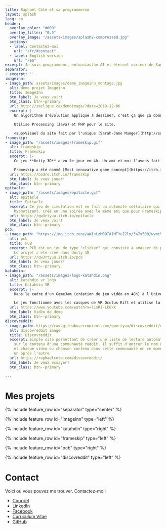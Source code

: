 ```yaml
---
title: Raphaël Côté et sa programmerie
layout: splash
lang: en
header:
  overlay_color: "#000"
  overlay_filter: "0.5"
  overlay_image: "/assets/images/splash2-compressed.jpg"
  actions:
  - label: Contactez-moi
    url: "/fr/#contact"
  - label: English version
    url: "/en"
excerpt: Je suis programmeur, entousiasthe AI et éternel curieux de Saguenay au Québec!
separator:
- excerpt: ''
imageinn:
- image_path: assets/images/demo_imageinn_montage.jpg
  alt: demo projet Imageinn
  title: ImageInn
  btn_label: Je veux voir!
  btn_class: btn--primary
  url: http://saclique.ca/demoimage/?date=2019-12-06
  excerpt: |-
    Un algorithme d'évolution appliqué à dessiner, c'est ça que ça donne! Depuis plusieurs années à chaque jour, l'image du jour provenant de Wikipedia est passée dans ce programme et est mise en ligne!

    Utilise Processing (Java) et PHP pour le site.

    <sup>Visuel du site fait par l'unique [Sarah-Jane Munger](http://sarahjanemunger.com/)</sup>
frameskip:
- image_path: "/assets/images/frameskip.gif"
  alt: frameskip
  title: Frameskip
  excerpt: |-
    Ce jeu **Unity 3D** a vu le jour en 4h. Un ami et moi l'avons fait dans le cadre d'une compétition de jeux sur le site itch.io! Le but du jeu est simple, se sauver de Gilles le monstre.

    Frameskip a été nommé [Most innovative game concept](https://itch.io/jam/icantdraw/results/most-innovative-game-concept) lors de la compétition.
  url: https://bodro.itch.io/frameskip
  btn_label: Je veux jouer!
  btn_class: btn--primary
epitacle:
- image_path: "/assets/images/epitacle.gif"
  alt: epitacle
  title: Epitacle
  excerpt: Ce jeu de simulation est en fait un automate cellulaire qui est réellement
    hypnotisant. Créé en une soirée avec le même ami que pour Frameskip!
  url: https://qw3rtyuu.itch.io/epitacle
  btn_label: Je veux voir!
  btn_class: btn--primary
pcb:
- image_path: "https://img.itch.zone/aW1nLzM0OTA1MTYuZ2lm/347x500/wvmt5f.gif"
  alt: pcb
  title: PCB
  excerpt: PCB est un jeu de type "clicker" qui consiste à amasser de plus en plus d'argent en achetant des pièces pour son circuit imprimé. Il a aussi la particularité de pouvoir créer de la musique avec certaines sortes de composantes, inspiré des controlleurs de type [Pocket Operator](https://www.youtube.com/watch?v=H8DYAChg9AM)
    Le projet a été créé dans Unity 3D
  url: https://qw3rtyuu.itch.io/pcb
  btn_label: Je veux jouer!
  btn_class: btn--primary
katahdin:
- image_path: "/assets/images/logo-katahdin.png"
  alt: katahdin vr logo
  title: Katahdin VR
  excerpt: |-
    Dans le cadre d'un GameJam (création de jeu vidéo en 48h) à l'Université du Québec à Chicoutimi en Octobre 2018, j'ai eu la chance de travailler à développer un jeu de VR avec quelques membres de [Totema Studio](https://totemastudio.com/).

    Le jeu fonctionne avec les casques de VR Oculus Rift et utilise la SDK d'Oculus dans Unity 3D.
  url: https://www.youtube.com/watch?v=lLoRI-Lk6kk
  btn_label: Vidéo de démo
  btn_class: btn--primary
discovreddit:
- image_path: https://raw.githubusercontent.com/qwertyuu/discovreddit/c6b19113cce6bfe747eb0ef67659d14a80c5d87d/docs/demo.png
  alt: discovreddit image
  title: Discovreddit
  excerpt: Simple site permettant de créer une liste de lecture automatiquement basé
    sur le contenu d'une communauté reddit. Il suffit d'entrer le nom de la communauté
    et chaque video ou chanson contenu dans cette communauté en ce moment sera joué
    un après l'autre
  url: https://raphaelcote.com/discovreddit/
  btn_label: Je veux essayer!
  btn_class: btn--primary

---
```

# Mes projets

{% include feature_row id="separator" type="center" %}

{% include feature_row id="imageinn" type="left" %}

{% include feature_row id="katahdin" type="right" %}

{% include feature_row id="frameskip" type="left" %}

{% include feature_row id="pcb" type="right" %}

{% include feature_row id="discovreddit" type="left" %}

# Contact

Voici où vous pouvez me trouver. Contactez-moi!

- <i class="fas fa-fw fa-envelope-square"></i> [Courriel](mailto:cotlarrc@gmail.com)
- <i class="fab fa-fw fa-linkedin"></i> [LinkedIn](https://www.linkedin.com/in/raphael-cote-sag)
- <i class="fab fa-fw fa-facebook-square"></i> [Facebook](https://facebook.com/qwertyuu)
- <i class="fas fa-fw fa-file-alt"></i> [Curriculum Vitae](https://docs.google.com/document/d/e/2PACX-1vQxpPqn2mMkbFkYExj4nroh4VHqq7Z7E5lUf3yRIoCyfZckPIe5w9_pLtqDQak-1ym3EnVc4bn83z80/pub)
- <i class="fab fa-fw fa-github"></i> [GitHub](https://github.com/qwertyuu?tab=repositories)
